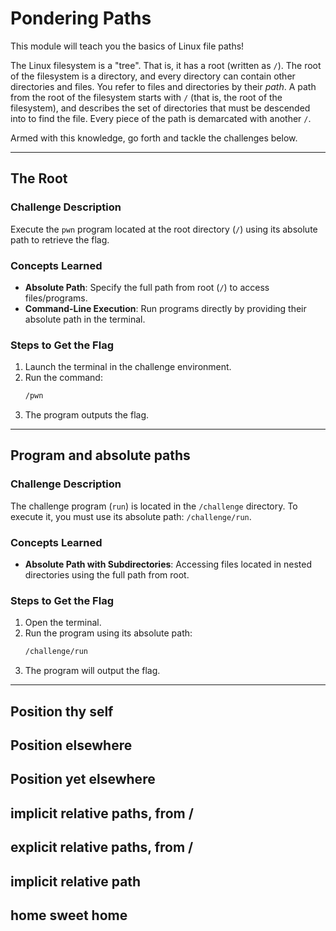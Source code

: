 # Pondering Paths
<p>This module will teach you the basics of Linux file paths!</p>
<p>The Linux filesystem is a "tree".
That is, it has a root (written as <code>/</code>).
The root of the filesystem is a directory, and every directory can contain other directories and files.
You refer to files and directories by their <em>path</em>.
A path from the root of the filesystem starts with <code>/</code> (that is, the root of the filesystem), and describes the set of directories that must be descended into to find the file.
Every piece of the path is demarcated with another <code>/</code>.</p>
<p>Armed with this knowledge, go forth and tackle the challenges below.</p>

---

## The Root
### Challenge Description 
Execute the `pwn` program located at the root directory (`/`) using its absolute path to retrieve the flag.

### Concepts Learned 
- **Absolute Path**: Specify the full path from root (`/`) to access files/programs.  
- **Command-Line Execution**: Run programs directly by providing their absolute path in the terminal.  

### Steps to Get the Flag
1. Launch the terminal in the challenge environment.  
2. Run the command:  
   ```bash
   /pwn
   ```  
3. The program outputs the flag.  

---

## Program and absolute paths
### Challenge Description
The challenge program (`run`) is located in the `/challenge` directory. To execute it, you must use its absolute path: `/challenge/run`.

### Concepts Learned
- **Absolute Path with Subdirectories**: Accessing files located in nested directories using the full path from root.

### Steps to Get the Flag
1. Open the terminal.
2. Run the program using its absolute path:
   ```bash
   /challenge/run
   ```
3. The program will output the flag.

---

## Position thy self

## Position elsewhere

## Position yet elsewhere

## implicit relative paths, from /

## explicit relative paths, from /

## implicit relative path

## home sweet home
